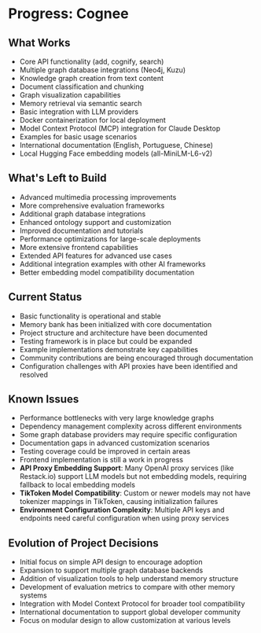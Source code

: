 # Progress: Cognee

## What Works
- Core API functionality (add, cognify, search)
- Multiple graph database integrations (Neo4j, Kuzu)
- Knowledge graph creation from text content
- Document classification and chunking
- Graph visualization capabilities
- Memory retrieval via semantic search
- Basic integration with LLM providers
- Docker containerization for local deployment
- Model Context Protocol (MCP) integration for Claude Desktop
- Examples for basic usage scenarios
- International documentation (English, Portuguese, Chinese)
- Local Hugging Face embedding models (all-MiniLM-L6-v2)

## What's Left to Build
- Advanced multimedia processing improvements
- More comprehensive evaluation frameworks
- Additional graph database integrations
- Enhanced ontology support and customization
- Improved documentation and tutorials
- Performance optimizations for large-scale deployments
- More extensive frontend capabilities
- Extended API features for advanced use cases
- Additional integration examples with other AI frameworks
- Better embedding model compatibility documentation

## Current Status
- Basic functionality is operational and stable
- Memory bank has been initialized with core documentation
- Project structure and architecture have been documented
- Testing framework is in place but could be expanded
- Example implementations demonstrate key capabilities
- Community contributions are being encouraged through documentation
- Configuration challenges with API proxies have been identified and resolved

## Known Issues
- Performance bottlenecks with very large knowledge graphs
- Dependency management complexity across different environments
- Some graph database providers may require specific configuration
- Documentation gaps in advanced customization scenarios
- Testing coverage could be improved in certain areas
- Frontend implementation is still a work in progress
- **API Proxy Embedding Support**: Many OpenAI proxy services (like Restack.io) support LLM models but not embedding models, requiring fallback to local embedding models
- **TikToken Model Compatibility**: Custom or newer models may not have tokenizer mappings in TikToken, causing initialization failures
- **Environment Configuration Complexity**: Multiple API keys and endpoints need careful configuration when using proxy services

## Evolution of Project Decisions
- Initial focus on simple API design to encourage adoption
- Expansion to support multiple graph database backends
- Addition of visualization tools to help understand memory structure
- Development of evaluation metrics to compare with other memory systems
- Integration with Model Context Protocol for broader tool compatibility
- International documentation to support global developer community
- Focus on modular design to allow customization at various levels
